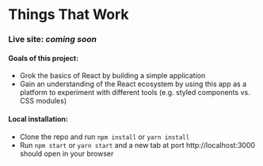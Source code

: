 # Things That Work

### Live site: *coming soon*

#### Goals of this project:

- Grok the basics of React by building a simple application
- Gain an understanding of the React ecosystem by using this app as a platform to experiment with different tools (e.g. styled components vs. CSS modules)

#### Local installation:

- Clone the repo and run `npm install` or `yarn install`
- Run `npm start` or `yarn start` and a new tab at port http://localhost:3000 should open in your browser
